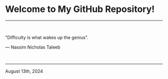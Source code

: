 # Welcome to My GitHub Repository!

---

<br>

"Difficulty is what wakes up the genius"\.

― Nassim Nicholas Taleeb
 
</br>

---
August 13th, 2024
